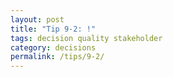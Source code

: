 ```yaml
---
layout: post
title: "Tip 9-2: !"
tags: decision quality stakeholder
category: decisions
permalink: /tips/9-2/
---
```

